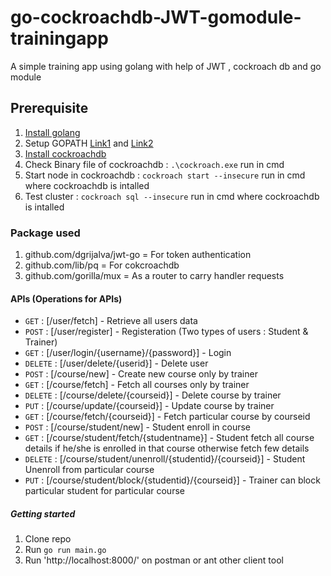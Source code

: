 # go-cockroachdb-JWT-gomodule-trainingapp
 A simple training app using golang with help of JWT , cockroach db and go module

## Prerequisite
1. [Install golang](https://golang.org/dl/)
2. Setup GOPATH [Link1](https://golang.org/doc/code.html#GOPATH) and [Link2](https://github.com/golang/go/wiki/GOPATH)
3. [Install cockroachdb](https://www.cockroachlabs.com/docs/stable/install-cockroachdb-windows.html)
4. Check Binary file of cockroachdb : `.\cockroach.exe` run in cmd
5. Start node in cockroachdb : `cockroach start --insecure` run in cmd where cockroachdb is intalled
6. Test cluster : `cockroach sql --insecure` run in cmd where cockroachdb is intalled

### Package used
1. github.com/dgrijalva/jwt-go = For token authentication
2. github.com/lib/pq = For cokcroachdb 
3. github.com/gorilla/mux = As a router to carry handler requests

#### APIs (Operations for APIs)

- `GET` : [/user/fetch] - Retrieve all users data
- `POST` : [/user/register] - Registeration (Two types of users : Student & Trainer)
- `GET` : [/user/login/{username}/{password}] - Login
- `DELETE` : [/user/delete/{userid}] - Delete user
- `POST` : [/course/new] - Create new course only by trainer
- `GET` : [/course/fetch] - Fetch all courses only by trainer
- `DELETE` : [/course/delete/{courseid}] - Delete course by trainer
- `PUT` : [/course/update/{courseid}] - Update course by trainer
- `GET` : [/course/fetch/{courseid}] - Fetch particular course by courseid
- `POST` : [/course/student/new] - Student enroll in course
- `GET` : [/course/student/fetch/{studentname}] - Student fetch all course details if he/she is enrolled in that course otherwise fetch few details
- `DELETE` : [/course/student/unenroll/{studentid}/{courseid}] - Student Unenroll from particular course
- `PUT` : [/course/student/block/{studentid}/{courseid}] - Trainer can block particular student for particular course 

##### Getting started

1. Clone repo
2. Run `go run main.go`
3. Run 'http://localhost:8000/' on postman or ant other client tool